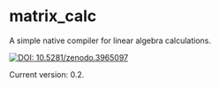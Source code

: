 # matrix_calc
A simple native compiler for linear algebra calculations.

[![DOI: 10.5281/zenodo.3965097](https://zenodo.org/badge/DOI/10.5281/zenodo.3965097.svg)](https://doi.org/10.5281/zenodo.3965097)

Current version: 0.2.

